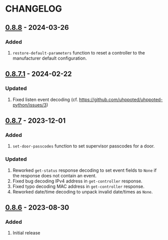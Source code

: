 # CHANGELOG

## [0.8.8](https://github.com/uhppoted/uhppoted-python/releases/tag/v0.8.8) - 2024-03-26

### Added
1. `restore-default-parameters` function to reset a controller to the manufacturer default configuration.


## [0.8.7.1](https://github.com/uhppoted/uhppoted-python/releases/tag/v0.8.7.1) - 2024-02-22

### Updated
1. Fixed listen event decoding (cf. https://github.com/uhppoted/uhppoted-python/issues/3)


## [0.8.7](https://github.com/uhppoted/uhppoted-python/releases/tag/v0.8.7) - 2023-12-01

### Added
1. `set-door-passcodes` function to set supervisor passcodes for a door.

### Updated
1. Reworked `get-status` response decoding to set event fields to `None` if the response
   does not contain an event.
2. Fixed bug decoding IPv4 address in `get-controller` response.
3. Fixed typo decoding MAC address in `get-controller` response.
4. Reworked date/time decoding to unpack invalid date/times as `None`.


## [0.8.6](https://github.com/uhppoted/uhppoted-python/releases/tag/v0.8.6) - 2023-08-30

### Added
1. Initial release
